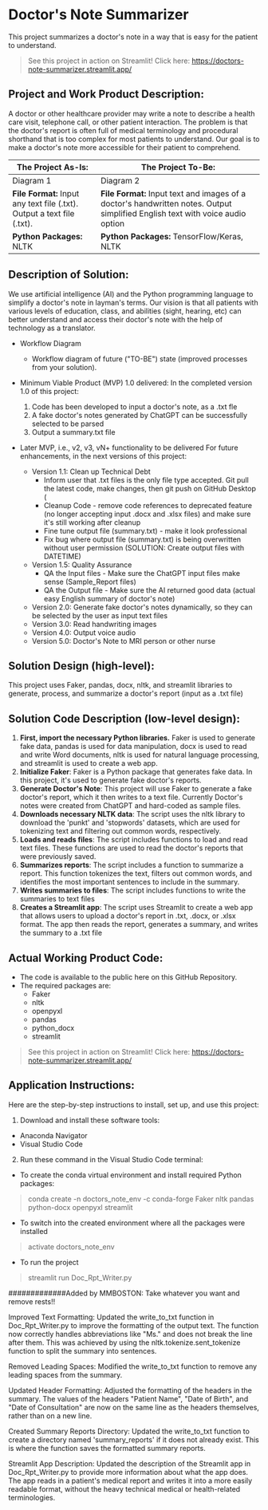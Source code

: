 # Doctor's Note Summarizer

This project summarizes a doctor's note in a way that is easy for the patient to understand.

> See this project in action on Streamlit! Click here: https://doctors-note-summarizer.streamlit.app/

## Project and Work Product Description:

A doctor or other healthcare provider may write a note to describe a health care visit, telephone call, or other patient interaction. The problem is that the doctor's report is often full of medical terminology and procedural shorthand that is too complex for most patients to understand. Our goal is to make a doctor's note more accessible for their patient to comprehend.

| The Project As-Is: | The Project To-Be: |
| --------------- | --------------- |
| Diagram 1 | Diagram 2 |
| **File Format:** Input any text file (.txt). Output a text file (.txt). | **File Format:** Input text and images of a doctor's handwritten notes. Output simplified English text with voice audio option |
| **Python Packages:** NLTK | **Python Packages:** TensorFlow/Keras, NLTK |

## Description of Solution: 

We use artificial intelligence (AI) and the Python programming language to simplify a doctor's note in layman's terms. Our vision is that all patients with various levels of education, class, and abilities (sight, hearing, etc) can better understand and access their doctor's note with the help of technology as a translator.

* Workflow Diagram

  * Workflow diagram of future ("TO-BE") state (improved processes from your solution).

* Minimum Viable Product (MVP) 1.0 delivered:
In the completed version 1.0 of this project:
  1) Code has been developed to input a doctor's note, as a .txt fle
  2) A fake doctor's notes generated by ChatGPT can be successfully selected to be parsed
  3) Output a summary.txt file

* Later MVP, i.e., v2, v3, vN+ functionality to be delivered
For future enhancements, in the next versions of this project:
  * Version 1.1: Clean up Technical Debt
    * Inform user that .txt files is the only file type accepted. Git pull the latest code, make changes, then git push on GitHub Desktop    (
    *  Cleanup Code - remove code references to deprecated feature (no longer accepting input .docx and .xlsx files) and make sure it's still working after cleanup
    * Fine tune output file (summary.txt) - make it look professional
    * Fix bug where output file (summary.txt) is being overwritten without user permission (SOLUTION: Create output files with DATETIME)
  * Version 1.5: Quality Assurance
    * QA the Input files - Make sure the ChatGPT input files make sense (Sample_Report files)
    * QA the Output file - Make sure the AI returned good data (actual easy English summary of doctor's note)
  * Version 2.0: Generate fake doctor's notes dynamically, so they can be selected by the user as input text files
  * Version 3.0: Read handwriting images
  * Version 4.0: Output voice audio
  * Version 5.0: Doctor's Note to MRI person or other nurse

## Solution Design (high-level):

This project uses Faker, pandas, docx, nltk, and streamlit libraries to generate, process, and summarize a doctor's report (input as a .txt file)

## Solution Code Description (low-level design): 

1. **First, import the necessary Python libraries.** Faker is used to generate fake data, pandas is used for data manipulation, docx is used to read and write Word 
documents, nltk is used for natural language processing, and streamlit is used to create a web app.
2. **Initialize Faker**: Faker is a Python package that generates fake data. In this project, it's used to generate fake doctor's reports.
3. **Generate Doctor's Note**: This project will use Faker to generate a fake doctor's report, which it then writes to a text file. Currently Doctor's notes were created from ChatGPT and hard-coded as sample files. 
4. **Downloads necessary NLTK data**: The script uses the nltk library to download the 'punkt' and 'stopwords' 
datasets, which are used for tokenizing text and filtering out common words, respectively.
5. **Loads and reads files**: The script includes functions to load and read text files. These functions are used to read the doctor's reports that were previously saved.
6. **Summarizes reports**: The script includes a function to summarize a report. This function tokenizes the 
text, filters out common words, and identifies the most important sentences to include in the summary.
7. **Writes summaries to files**: The script includes functions to write the summaries to text files
8. **Creates a Streamlit app**: The script uses Streamlit to create a web app that allows users to upload 
a doctor's report in .txt, .docx, or .xlsx format. The app then reads the report, generates a summary, and 
writes the summary to a .txt file

## Actual Working Product Code: 

* The code is available to the public here on this GitHub Repository. 
* The required packages are:
  * Faker
  * nltk
  * openpyxl
  * pandas
  * python_docx
  * streamlit
> See this project in action on Streamlit! Click here: https://doctors-note-summarizer.streamlit.app/

## Application Instructions:

Here are the step-by-step instructions to install, set up, and use this project:

1. Download and install these software tools:
  * Anaconda Navigator
  * Visual Studio Code
2. Run these command in the Visual Studio Code terminal:
  * To create the conda virtual environment and install required Python packages:
> conda create -n doctors_note_env -c conda-forge Faker nltk pandas python-docx openpyxl streamlit
  * To switch into the created environment where all the packages were installed
> activate doctors_note_env
  * To run the project
> streamlit run Doc_Rpt_Writer.py


#############Added by MMBOSTON: Take whatever you want and remove rests!!

Improved Text Formatting: Updated the write_to_txt function in Doc_Rpt_Writer.py to improve the formatting of the output text. The function now correctly handles abbreviations like "Ms." and does not break the line after them. This was achieved by using the nltk.tokenize.sent_tokenize function to split the summary into sentences.

Removed Leading Spaces: Modified the write_to_txt function to remove any leading spaces from the summary.

Updated Header Formatting: Adjusted the formatting of the headers in the summary. The values of the headers "Patient Name", "Date of Birth", and "Date of Consultation" are now on the same line as the headers themselves, rather than on a new line.

Created Summary Reports Directory: Updated the write_to_txt function to create a directory named 'summary_reports' if it does not already exist. This is where the function saves the formatted summary reports.

Streamlit App Description: Updated the description of the Streamlit app in Doc_Rpt_Writer.py to provide more information about what the app does. The app reads in a patient's medical report and writes it into a more easily readable format, without the heavy technical medical or health-related terminologies.
